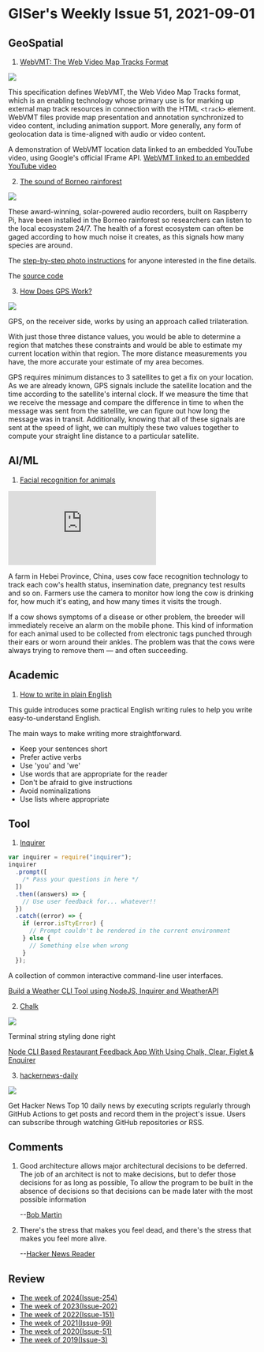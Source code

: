 # GISer's Weekly Issue 51, 2021-09-01

## GeoSpatial

1. [WebVMT: The Web Video Map Tracks Format](https://w3c.github.io/sdw/proposals/geotagging/webvmt/)

![](https://www.webvmt.org/images/trkdvideo/BrightonClapham.jpg)

This specification defines WebVMT, the Web Video Map Tracks format, which is an enabling technology whose primary use is for marking up external map track resources in connection with the HTML `<track>` element. WebVMT files provide map presentation and annotation synchronized to video content, including animation support. More generally, any form of geolocation data is time-aligned with audio or video content.

A demonstration of WebVMT location data linked to an embedded YouTube video, using Google's official IFrame API.
[WebVMT linked to an embedded YouTube video](http://www.webvmt.org/demos/youtube)

2. [The sound of Borneo rainforest](https://www.raspberrypi.org/blog/raspberry-pi-listening-posts-hear-the-borneo-rainforest/)

![](https://www.raspberrypi.org/app/uploads/2020/08/Screenshot-2020-08-21-at-11.56.58.png)

These award-winning, solar-powered audio recorders, built on Raspberry Pi, have been installed in the Borneo rainforest so researchers can listen to the local ecosystem 24/7. The health of a forest ecosystem can often be gaged according to how much noise it creates, as this signals how many species are around.

The [step-by-step photo instructions](https://sarabsethi.github.io/autonomous_ecosystem_monitoring/) for anyone interested in the fine details.

The [source code](https://github.com/sarabsethi/rpi-eco-monitoring)

3. [How Does GPS Work?](https://blog.digitalbunker.dev/2020/08/28/how-do-global-positioning-systems-gps-work/)

![](https://i2.wp.com/miro.medium.com/proxy/0*HY7l7PcoJBE_eqXK.jpg?resize=582%2C422&ssl=1)

GPS, on the receiver side, works by using an approach called trilateration.

With just those three distance values, you would be able to determine a region that matches these constraints and would be able to estimate my current location within that region. The more distance measurements you have, the more accurate your estimate of my area becomes.

GPS requires minimum distances to 3 satellites to get a fix on your location. As we are already known, GPS signals include the satellite location and the time according to the satellite's internal clock. If we measure the time that we receive the message and compare the difference in time to when the message was sent from the satellite, we can figure out how long the message was in transit. Additionally, knowing that all of these signals are sent at the speed of light, we can multiply these two values together to compute your straight line distance to a particular satellite.

## AI/ML

1. [Facial recognition for animals](https://www.washingtonpost.com/world/asia_pacific/facial-recognition-china-animals-farms-agriculture/2020/08/23/9808c710-d6fb-11ea-b9b2-1ea733b97910_story.html)

![](https://www.washingtonpost.com/wp-apps/imrs.php?src=https://arc-anglerfish-washpost-prod-washpost.s3.amazonaws.com/public/MPRG3MRGMQI6VHGJ4GOPXSD6KE.jpg&w=916)

A farm in Hebei Province, China, uses cow face recognition technology to track each cow's health status, insemination date, pregnancy test results and so on. Farmers use the camera to monitor how long the cow is drinking for, how much it's eating, and how many times it visits the trough.

If a cow shows symptoms of a disease or other problem, the breeder will immediately receive an alarm on the mobile phone. This kind of information for each animal used to be collected from electronic tags punched through their ears or worn around their ankles. The problem was that the cows were always trying to remove them — and often succeeding.

## Academic

1. [How to write in plain English](http://www.plainenglish.co.uk/how-to-write-in-plain-english.html)

This guide introduces some practical English writing rules to help you write easy-to-understand English.

The main ways to make writing more straightforward.

- Keep your sentences short
- Prefer active verbs
- Use 'you' and 'we'
- Use words that are appropriate for the reader
- Don't be afraid to give instructions
- Avoid nominalizations
- Use lists where appropriate

## Tool

1. [Inquirer](https://github.com/SBoudrias/Inquirer.js)

```js
var inquirer = require("inquirer");
inquirer
  .prompt([
    /* Pass your questions in here */
  ])
  .then((answers) => {
    // Use user feedback for... whatever!!
  })
  .catch((error) => {
    if (error.isTtyError) {
      // Prompt couldn't be rendered in the current environment
    } else {
      // Something else when wrong
    }
  });
```

A collection of common interactive command-line user interfaces.

[Build a Weather CLI Tool using NodeJS, Inquirer and WeatherAPI](https://dev.to/aritik/build-a-weather-cli-tool-using-nodejs-inquirer-and-weatherapi-2f5n)

2. [Chalk](https://github.com/chalk/chalk)

![](https://camo.githubusercontent.com/036b5e5ae84937a17ce0a1a424aeb6f7eb23863f/68747470733a2f2f63646e2e6a7364656c6976722e6e65742f67682f6368616c6b2f616e73692d7374796c657340383236313639376339356266333462366337373637653263626539393431613835316435393338352f73637265656e73686f742e737667)

Terminal string styling done right

[Node CLI Based Restaurant Feedback App With Using Chalk, Clear, Figlet & Enquirer](https://dev.to/rizwanjamal/node-cli-based-restaurant-feedback-app-with-using-chalk-clear-figlet-enquirer-22jd)

3. [hackernews-daily](https://github.com/headllines/hackernews-daily)

![](https://camo.githubusercontent.com/ea99984d03838304a66630dc91eb5e8eb7370999/68747470733a2f2f7777772e77616e67626173652e636f6d2f626c6f67696d672f61737365742f3230323030392f6267323032303039303230372e6a7067)

Get Hacker News Top 10 daily news by executing scripts regularly through GitHub Actions to get posts and record them in the project's issue. Users can subscribe through watching GitHub repositories or RSS.

## Comments

1. Good architecture allows major architectural decisions to be deferred. The job of an architect is not to make decisions, but to defer those decisions for as long as possible, To allow the program to be built in the absence of decisions so that decisions can be made later with the most possible information

   --[Bob Martin](https://tomgamon.com/posts/2020-08-25-dont-marry-your-design/)

2. There's the stress that makes you feel dead, and there's the stress that makes you feel more alive.

   --[Hacker News Reader](https://theartofmachinery.com/2020/08/04/leaving_google.html)

## Review

- [The week of 2024(Issue-254)](../2024/issue-254.md)
- [The week of 2023(Issue-202)](../2023/issue-202.md)
- [The week of 2022(Issue-151)](../2022/issue-151.md)
- [The week of 2021(Issue-99)](../2021/issue-99.md)
- [The week of 2020(Issue-51)](../2020/issue-51.md)
- [The week of 2019(Issue-3)](../2019/issue-3.md)
